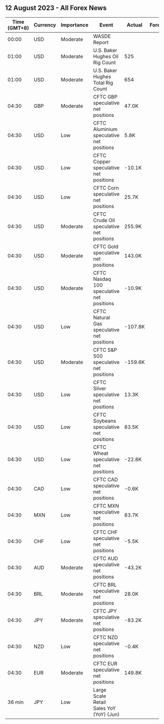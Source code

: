 ## 12 August 2023 - All Forex News

| Time (GMT+8) | Currency | Importance | Event | Actual | Forecast | Previous |
|------|----------|------------|-------|--------|----------|----------|
| 00:00 | USD | Moderate | WASDE Report |  |  |  |
| 01:00 | USD | Moderate | U.S. Baker Hughes Oil Rig Count | 525 |  | 525 |
| 01:00 | USD | Moderate | U.S. Baker Hughes Total Rig Count | 654 |  | 659 |
| 04:30 | GBP | Moderate | CFTC GBP speculative net positions | 47.0K |  | 49.6K |
| 04:30 | USD | Low | CFTC Aluminium speculative net positions | 5.8K |  | 6.8K |
| 04:30 | USD | Low | CFTC Copper speculative net positions | -10.1K |  | 10.7K |
| 04:30 | USD | Low | CFTC Corn speculative net positions | 25.7K |  | 80.1K |
| 04:30 | USD | Moderate | CFTC Crude Oil speculative net positions | 255.9K |  | 241.9K |
| 04:30 | USD | Moderate | CFTC Gold speculative net positions | 143.0K |  | 164.9K |
| 04:30 | USD | Moderate | CFTC Nasdaq 100 speculative net positions | -10.9K |  | -11.4K |
| 04:30 | USD | Low | CFTC Natural Gas speculative net positions | -107.8K |  | -107.0K |
| 04:30 | USD | Moderate | CFTC S&P 500 speculative net positions | -159.6K |  | -200.0K |
| 04:30 | USD | Low | CFTC Silver speculative net positions | 13.3K |  | 30.8K |
| 04:30 | USD | Low | CFTC Soybeans speculative net positions | 83.5K |  | 113.8K |
| 04:30 | USD | Low | CFTC Wheat speculative net positions | -22.8K |  | -26.1K |
| 04:30 | CAD | Low | CFTC CAD speculative net positions | -0.6K |  | 6.4K |
| 04:30 | MXN | Low | CFTC MXN speculative net positions | 83.7K |  | 88.5K |
| 04:30 | CHF | Low | CFTC CHF speculative net positions | -5.5K |  | -8.7K |
| 04:30 | AUD | Moderate | CFTC AUD speculative net positions | -43.2K |  | -51.8K |
| 04:30 | BRL | Moderate | CFTC BRL speculative net positions | 28.0K |  | 33.4K |
| 04:30 | JPY | Moderate | CFTC JPY speculative net positions | -83.2K |  | -79.2K |
| 04:30 | NZD | Low | CFTC NZD speculative net positions | -0.4K |  | 1.6K |
| 04:30 | EUR | Moderate | CFTC EUR speculative net positions | 149.8K |  | 172.1K |
| 36 min | JPY | Low | Large Scale Retail Sales YoY (YoY) (Jun) |  |  | 4.0% |
